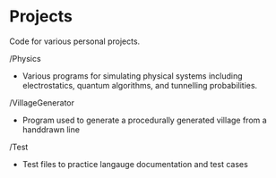 # Projects
Code for various personal projects.


/Physics 
- Various programs for simulating physical systems including electrostatics, quantum algorithms, and tunnelling probabilities.

/VillageGenerator
- Program used to generate a procedurally generated village from a handdrawn line

/Test
- Test files to practice langauge documentation and test cases
